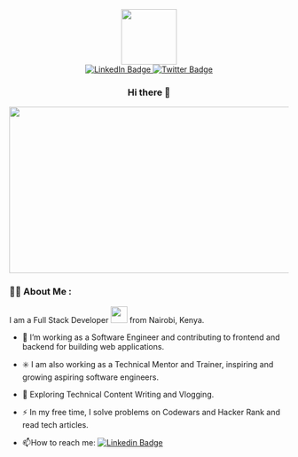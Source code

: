 <div id="header" align="center">
  <img src="https://media.giphy.com/media/gf675azxNAz2zDQ1vD/giphy.gif" width="100"/>
  <div id="badges">
<a href="https://www.linkedin.com/in/mercy-nzau/">
 <img src="https://img.shields.io/badge/LinkedIn-blue?style=for-the-badge&logo=linkedin&logoColor=white" alt="LinkedIn Badge"/>
</a>
<a href="https://twitter.com/Merciee18?t=qMwGIxI5t4NcXeE61CfBhA&s=09">
   <img src="https://img.shields.io/badge/Twitter-blue?style=for-the-badge&logo=twitter&logoColor=white" alt="Twitter Badge"/>
</a>

<!-- Portfolio -->


</div>


### Hi there 👋
</div>

<div align="center">
  <img src="https://codutech.com/static/javascript-frameworks-amico-4421ef32bbfa046facb08aef2067dae2.svg" width="600" height="300"/>
</div>

### :woman_technologist: About Me :

I am a Full Stack Developer <img src="https://media.giphy.com/media/WUlplcMpOCEmTGBtBW/giphy.gif" width="30"> from Nairobi, Kenya.

- :telescope: I’m working as a Software Engineer and contributing to frontend and backend for building web applications.

- :eight_spoked_asterisk: I am also working as a Technical Mentor and Trainer, inspiring and growing aspiring software engineers.

- :seedling: Exploring Technical Content Writing and Vlogging.

- :zap: In my free time, I solve problems on Codewars and Hacker Rank and read tech articles.

- :mailbox:How to reach me: [![Linkedin Badge](https://img.shields.io/badge/-Nzau-blue?style=flat&logo=Linkedin&logoColor=white)](https://www.linkedin.com/in/mercy-nzau/)

















<!--
**NzauM/NzauM** is a ✨ _special_ ✨ repository because its `README.md` (this file) appears on your GitHub profile.

Here are some ideas to get you started:

- 🔭 I’m currently working on ...
- 🌱 I’m currently learning ...
- 👯 I’m looking to collaborate on ...
- 🤔 I’m looking for help with ...
- 💬 Ask me about ...
- 📫 How to reach me: ...
- 😄 Pronouns: ...
- ⚡ Fun fact: ...
-->
